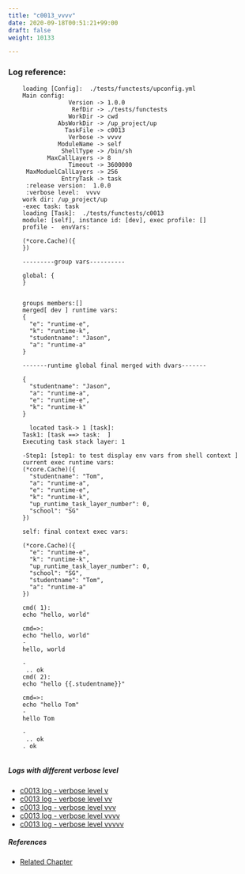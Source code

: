 ```yaml
---
title: "c0013_vvvv"
date: 2020-09-18T00:51:21+99:00
draft: false
weight: 10133

---
```


### Log reference: <no value>

```
    loading [Config]:  ./tests/functests/upconfig.yml
    Main config:
                 Version -> 1.0.0
                  RefDir -> ./tests/functests
                 WorkDir -> cwd
              AbsWorkDir -> /up_project/up
                TaskFile -> c0013
                 Verbose -> vvvv
              ModuleName -> self
               ShellType -> /bin/sh
           MaxCallLayers -> 8
                 Timeout -> 3600000
     MaxModuelCallLayers -> 256
               EntryTask -> task
     :release version:  1.0.0
     :verbose level:  vvvv
    work dir: /up_project/up
    -exec task: task
    loading [Task]:  ./tests/functests/c0013
    module: [self], instance id: [dev], exec profile: []
    profile -  envVars:
    
    (*core.Cache)({
    })
    
    ---------group vars----------
    
    global: {
    }
    
    
    groups members:[]
    merged[ dev ] runtime vars:
    {
      "e": "runtime-e",
      "k": "runtime-k",
      "studentname": "Jason",
      "a": "runtime-a"
    }
    
    -------runtime global final merged with dvars-------
    
    {
      "studentname": "Jason",
      "a": "runtime-a",
      "e": "runtime-e",
      "k": "runtime-k"
    }
    
      located task-> 1 [task]: 
    Task1: [task ==> task:  ]
    Executing task stack layer: 1
    
    -Step1: [step1: to test display env vars from shell context ]
    current exec runtime vars:
    (*core.Cache)({
      "studentname": "Tom",
      "a": "runtime-a",
      "e": "runtime-e",
      "k": "runtime-k",
      "up_runtime_task_layer_number": 0,
      "school": "SG"
    })
    
    self: final context exec vars:
    
    (*core.Cache)({
      "e": "runtime-e",
      "k": "runtime-k",
      "up_runtime_task_layer_number": 0,
      "school": "SG",
      "studentname": "Tom",
      "a": "runtime-a"
    })
    
    cmd( 1):
    echo "hello, world"
    
    cmd=>:
    echo "hello, world"
    -
    hello, world
    
    -
     .. ok
    cmd( 2):
    echo "hello {{.studentname}}"
    
    cmd=>:
    echo "hello Tom"
    -
    hello Tom
    
    -
     .. ok
    . ok
    
```

##### Logs with different verbose level
* [c0013 log - verbose level v](../../logs/c0013_v)
* [c0013 log - verbose level vv](../../logs/c0013_vv)
* [c0013 log - verbose level vvv](../../logs/c0013_vvv)
* [c0013 log - verbose level vvvv](../../logs/c0013_vvvv)
* [c0013 log - verbose level vvvvv](../../logs/c0013_vvvvv)

##### References
* [Related Chapter](../../vars/c0013)
